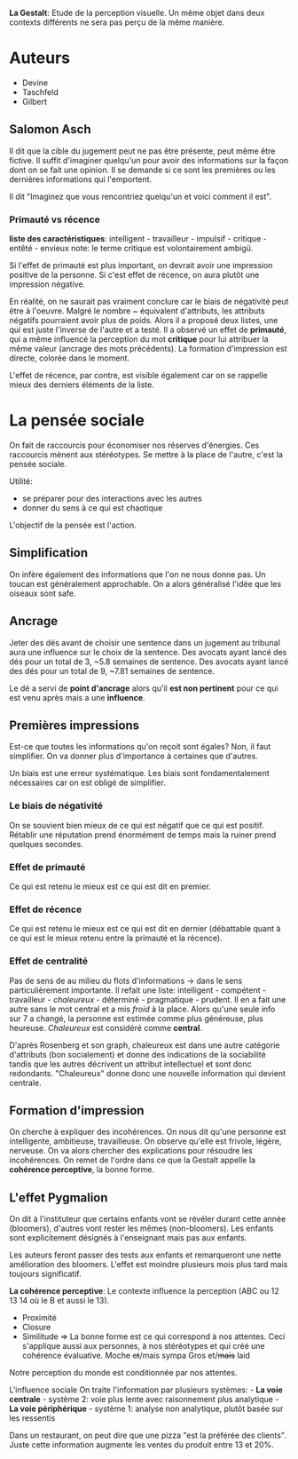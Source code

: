 **La Gestalt**: Etude de la perception visuelle. Un même objet dans deux contexts différents ne sera pas perçu de la même manière.

# Auteurs
- Devine
- Taschfeld
- Gilbert
## Salomon Asch
Il dit que la cible du jugement peut ne pas être présente, peut même être fictive. Il suffit d'imaginer quelqu'un pour avoir des informations sur la façon dont on se fait une opinion.
Il se demande si ce sont les premières ou les dernières informations qui l'emportent.

Il dit "Imaginez que vous rencontriez quelqu'un et voici comment il est".
### Primauté vs récence
**liste des caractéristiques**: intelligent - travailleur - impulsif - critique - entêté - envieux
note: le terme critique est volontairement ambigü.

Si l'effet de primauté est plus important, on devrait avoir une impression positive de la personne.
Si c'est effet de récence, on aura plutôt une impression négative.

En réalité, on ne saurait pas vraiment conclure car le biais de négativité peut être à l'oeuvre. Malgré le nombre ~ équivalent d'attributs, les attributs négatifs pourraient avoir plus de poids.
Alors il a proposé deux listes, une qui est juste l'inverse de l'autre et a testé.
Il a observé un effet de **primauté**, qui a même influencé la perception du mot **critique** pour lui attribuer la même valeur (ancrage des mots précédents).
La formation d'impression est directe, colorée dans le moment.

L'effet de récence, par contre, est visible également car on se rappelle mieux des derniers éléments de la liste. 

# La pensée sociale
On fait de raccourcis pour économiser nos réserves d'énergies. Ces raccourcis mènent aux stéréotypes. Se mettre à la place de l'autre, c'est la pensée sociale.

Utilité:
- se préparer pour des interactions avec les autres
- donner du sens à ce qui est chaotique

L'objectif de la pensée est l'action. 

## Simplification
On infère également des informations que l'on ne nous donne pas. Un toucan est généralement approchable. On a alors généralisé l'idée que les oiseaux sont safe.

## Ancrage
Jeter des dés avant de choisir une sentence dans un jugement au tribunal aura une influence sur le choix de la sentence.
Des avocats ayant lancé des dés pour un total de 3, ~5.8 semaines de sentence.
Des avocats ayant lancé des dés pour un total de 9, ~7.81 semaines de sentence.

Le dé a servi de **point d'ancrage** alors qu'il **est non pertinent** pour ce qui est venu après mais a une **influence**.

## Premières impressions
Est-ce que toutes les informations qu'on reçoit sont égales? Non, il faut simplifier. On va donner plus d'importance à certaines que d'autres. 

Un biais est une erreur systématique. Les biais sont fondamentalement nécessaires car on est obligé de simplifier.

### Le biais de négativité
On se souvient bien mieux de ce qui est négatif que ce qui est positif. Rétablir une réputation prend énormément de temps mais la ruiner prend quelques secondes.
### Effet de primauté
Ce qui est retenu le mieux est ce qui est dit en premier.
### Effet de récence
Ce qui est retenu le mieux est ce qui est dit en dernier (débattable quant à ce qui est le mieux retenu entre la primauté et la récence).

### Effet de centralité
Pas de sens de au milieu du flots d'informations -> dans le sens particulièrement importante.
Il refait une liste: intelligent - compétent - travailleur - *chaleureux* - déterminé - pragmatique - prudent.
Il en a fait une autre sans le mot central et a mis *froid* à  la place.
Alors qu'une seule info sur 7 a changé, la personne est estimée comme plus généreuse, plus heureuse. *Chaleureux* est considéré comme **central**.

D'après Rosenberg et son graph, chaleureux est dans une autre catégorie d'attributs (bon socialement) et donne des indications de la sociabilité tandis que les autres décrivent un attribut intellectuel et sont donc redondants. "Chaleureux" donne donc une nouvelle information qui devient centrale.


## Formation d'impression
On cherche à expliquer des incohérences. On nous dit qu'une personne est intelligente, ambitieuse, travailleuse. On observe qu'elle est frivole, légère, nerveuse.
On va alors chercher des explications pour résoudre les incohérences. On remet de l'ordre dans ce que la Gestalt appelle la **cohérence perceptive**, la bonne forme.


## L'effet Pygmalion
On dit à l'instituteur que certains enfants vont se révéler durant cette année (bloomers), d'autres vont rester les mêmes (non-bloomers). Les enfants sont explicitement désignés à l'enseignant mais pas aux enfants.

Les auteurs feront passer des tests aux enfants et remarqueront une nette amélioration des bloomers. L'effet est moindre plusieurs mois plus tard mais toujours significatif.

**La cohérence perceptive**: Le contexte influence la perception (ABC ou 12 13 14 où le B et aussi le 13).
- Proximité
- Closure
- Similitude
=> La bonne forme est ce qui correspond à nos attentes. Ceci s'applique aussi aux personnes, à nos stéréotypes et qui créé une cohérence évaluative.
Moche ~~et~~/mais sympa
Gros et/~~mais~~ laid

Notre perception du monde est conditionnée par nos attentes.


L'influence sociale
On traite l'information par plusieurs systèmes: 
	- **La voie centrale** - système 2: voie plus lente avec raisonnement plus analytique
	- **La voie périphérique** - système 1: analyse non analytique, plutôt basée sur les ressentis

Dans un restaurant, on peut dire que une pizza "est la préférée des clients". Juste cette information augmente les ventes du produit entre 13 et 20%.





